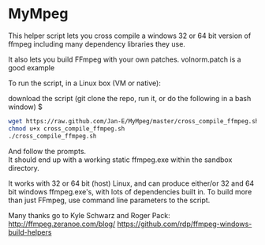 MyMpeg
======

This helper script lets you cross compile a windows 32 or 64 bit version of ffmpeg including many dependency libraries they use.

It also lets you build FFmpeg with your own patches. volnorm.patch is a good example

To run the script, in a Linux box (VM or native):

download the script (git clone the repo, run it, or do the following in a bash window) $

```bash
wget https://raw.github.com/Jan-E/MyMpeg/master/cross_compile_ffmpeg.sh -O cross_compile_ffmpeg.sh
chmod u+x cross_compile_ffmpeg.sh
./cross_compile_ffmpeg.sh
```

And follow the prompts.  
It should end up with a working static ffmpeg.exe within the sandbox directory.

It works with 32 or 64 bit (host) Linux, and can produce either/or 32 and 64 bit windows ffmpeg.exe's, with lots of dependencies built in. To build more than just FFmpeg, use command line parameters to the script.

Many thanks go to Kyle Schwarz and Roger Pack:
http://ffmpeg.zeranoe.com/blog/
https://github.com/rdp/ffmpeg-windows-build-helpers
